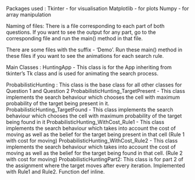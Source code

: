 Packages used :
Tkinter - for visualisation
Matplotlib - for plots
Numpy - for array manipulation

Naming of files:
There is a file corresponding to each part of both questions. If you want to see the output for any part, go to the corresponding file and run the main() method in that file.

There are some files with the suffix - ‘Demo’. Run these main() method in these files if you want to see the animations for each search rule.

Main Classes : 
HuntingApp - This class is for the App inheriting from tkinter’s Tk class and is used for animating the search process. 

ProbabilisticHunting :  This class is the base class for all other classes for Question 1 and Question 2
ProbabilisticHunting_TargetPresent - This class implements the search behaviour which chooses the cell with maximum probability of the target being present in it.
ProbabilisticHunting_TargetFound - This class implements the search behaviour which chooses the cell with maximum probability of the target being found in it
 ProbabilisticHunting_WithCost_Rule1 - This class implements the search behaviour which takes into account the cost of moving as well as the belief for the target being present in that cell (Rule 1 with cost for moving)
ProbabilisticHunting_WithCost_Rule2 - This class implements the search behaviour which takes into account the cost of moving as well as the belief for the target being found in that cell. (Rule 2 with cost for moving)
ProbabilisticHuntingPart2: This class is for part 2 of the assignment where the target moves after every iteration. Implemented with Rule1 and Rule2. Function def inline.
